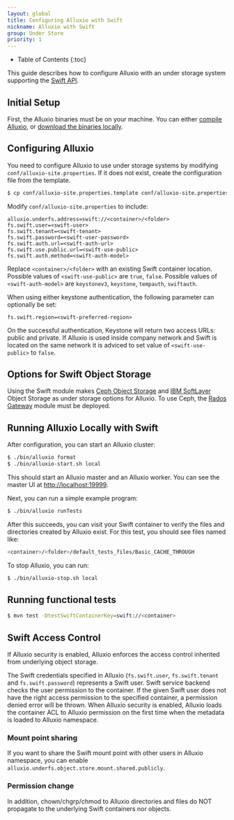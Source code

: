 ```yaml
---
layout: global
title: Configuring Alluxio with Swift
nickname: Alluxio with Swift
group: Under Store
priority: 1
---
```


* Table of Contents
{:toc}

This guide describes how to configure Alluxio with an under storage system supporting the
[Swift API](http://docs.openstack.org/developer/swift/).

## Initial Setup

First, the Alluxio binaries must be on your machine. You can either
[compile Alluxio](Building-Alluxio-From-Source.html), or
[download the binaries locally](Running-Alluxio-Locally.html).

## Configuring Alluxio

You need to configure Alluxio to use under storage systems by modifying
`conf/alluxio-site.properties`. If it does not exist, create the configuration file from the
template.

```bash
$ cp conf/alluxio-site.properties.template conf/alluxio-site.properties
```

Modify `conf/alluxio-site.properties` to include:

```properties
alluxio.underfs.address=swift://<container>/<folder>
fs.swift.user=<swift-user>
fs.swift.tenant=<swift-tenant>
fs.swift.password=<swift-user-password>
fs.swift.auth.url=<swift-auth-url>
fs.swift.use.public.url=<swift-use-public>
fs.swift.auth.method=<swift-auth-model>
```

Replace `<container>/<folder>` with an existing Swift container location. Possible values of `<swift-use-public>`
are `true`, `false`. Possible values of `<swift-auth-model>` are `keystonev3`, `keystone`, `tempauth`, `swiftauth`. 

When using either keystone authentication, the following parameter can optionally be set:

```properties
fs.swift.region=<swift-preferred-region>
```

On the successful authentication, Keystone will return two access URLs: public and private. If
Alluxio is used inside company network and Swift is located on the same network it is adviced to set
value of `<swift-use-public>`  to `false`.

## Options for Swift Object Storage

Using the Swift module makes [Ceph Object Storage](https://ceph.com/ceph-storage/object-storage/) and [IBM SoftLayer](http://www.softlayer.com/object-storage) Object Storage as under storage options for Alluxio. To use Ceph, the [Rados Gateway](http://docs.ceph.com/docs/master/radosgw/) module must be deployed.

## Running Alluxio Locally with Swift

After configuration, you can start an Alluxio cluster:

```bash
$ ./bin/alluxio format
$ ./bin/alluxio-start.sh local
```

This should start an Alluxio master and an Alluxio worker. You can see the master UI at
[http://localhost:19999](http://localhost:19999).

Next, you can run a simple example program:

```bash
$ ./bin/alluxio runTests
```

After this succeeds, you can visit your Swift container to verify the files and directories created
by Alluxio exist. For this test, you should see files named like:

```bash
<container>/<folder>/default_tests_files/Basic_CACHE_THROUGH
```

To stop Alluxio, you can run:

```bash
$ ./bin/alluxio-stop.sh local
```

## Running functional tests

```bash
$ mvn test -DtestSwiftContainerKey=swift://<container>
```

## Swift Access Control

If Alluxio security is enabled, Alluxio enforces the access control inherited from underlying object storage.

The Swift credentials specified in Alluxio (`fs.swift.user`, `fs.swift.tenant` and
`fs.swift.password`) represents a Swift user. Swift service backend checks the user permission to
the container. If the given Swift user does not have the right access permission to the specified
container, a permission denied error will be thrown. When Alluxio security is enabled, Alluxio loads
the container ACL to Alluxio permission on the first time when the metadata is loaded to Alluxio
namespace.

### Mount point sharing

If you want to share the Swift mount point with other users in Alluxio namespace, you can enable
`alluxio.underfs.object.store.mount.shared.publicly`.

### Permission change

In addition, chown/chgrp/chmod to Alluxio directories and files do NOT propagate to the underlying
Swift containers nor objects.
